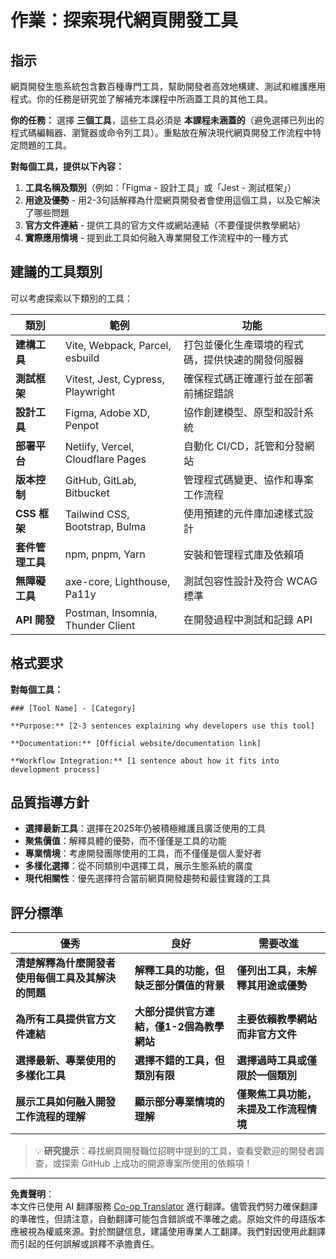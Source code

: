 <!--
CO_OP_TRANSLATOR_METADATA:
{
  "original_hash": "17b8ec8e85d99e27dcb3f73842e583be",
  "translation_date": "2025-10-22T22:38:29+00:00",
  "source_file": "1-getting-started-lessons/1-intro-to-programming-languages/assignment.md",
  "language_code": "mo"
}
-->
# 作業：探索現代網頁開發工具

## 指示

網頁開發生態系統包含數百種專門工具，幫助開發者高效地構建、測試和維護應用程式。你的任務是研究並了解補充本課程中所涵蓋工具的其他工具。

**你的任務：** 選擇 **三個工具**，這些工具必須是 **本課程未涵蓋的**（避免選擇已列出的程式碼編輯器、瀏覽器或命令列工具）。重點放在解決現代網頁開發工作流程中特定問題的工具。

**對每個工具，提供以下內容：**

1. **工具名稱及類別**（例如：「Figma - 設計工具」或「Jest - 測試框架」）
2. **用途及優勢** - 用2-3句話解釋為什麼網頁開發者會使用這個工具，以及它解決了哪些問題
3. **官方文件連結** - 提供工具的官方文件或網站連結（不要僅提供教學網站）
4. **實際應用情境** - 提到此工具如何融入專業開發工作流程中的一種方式

## 建議的工具類別

可以考慮探索以下類別的工具：

| 類別 | 範例 | 功能 |
|------|------|------|
| **建構工具** | Vite, Webpack, Parcel, esbuild | 打包並優化生產環境的程式碼，提供快速的開發伺服器 |
| **測試框架** | Vitest, Jest, Cypress, Playwright | 確保程式碼正確運行並在部署前捕捉錯誤 |
| **設計工具** | Figma, Adobe XD, Penpot | 協作創建模型、原型和設計系統 |
| **部署平台** | Netlify, Vercel, Cloudflare Pages | 自動化 CI/CD，託管和分發網站 |
| **版本控制** | GitHub, GitLab, Bitbucket | 管理程式碼變更、協作和專案工作流程 |
| **CSS 框架** | Tailwind CSS, Bootstrap, Bulma | 使用預建的元件庫加速樣式設計 |
| **套件管理工具** | npm, pnpm, Yarn | 安裝和管理程式庫及依賴項 |
| **無障礙工具** | axe-core, Lighthouse, Pa11y | 測試包容性設計及符合 WCAG 標準 |
| **API 開發** | Postman, Insomnia, Thunder Client | 在開發過程中測試和記錄 API |

## 格式要求

**對每個工具：**
```
### [Tool Name] - [Category]

**Purpose:** [2-3 sentences explaining why developers use this tool]

**Documentation:** [Official website/documentation link]

**Workflow Integration:** [1 sentence about how it fits into development process]
```

## 品質指導方針

- **選擇最新工具**：選擇在2025年仍被積極維護且廣泛使用的工具
- **聚焦價值**：解釋具體的優勢，而不僅僅是工具的功能
- **專業情境**：考慮開發團隊使用的工具，而不僅僅是個人愛好者
- **多樣化選擇**：從不同類別中選擇工具，展示生態系統的廣度
- **現代相關性**：優先選擇符合當前網頁開發趨勢和最佳實踐的工具

## 評分標準

| 優秀 | 良好 | 需要改進 |
|------|------|----------|
| **清楚解釋為什麼開發者使用每個工具及其解決的問題** | **解釋工具的功能，但缺乏部分價值的背景** | **僅列出工具，未解釋其用途或優勢** |
| **為所有工具提供官方文件連結** | **大部分提供官方連結，僅1-2個為教學網站** | **主要依賴教學網站而非官方文件** |
| **選擇最新、專業使用的多樣化工具** | **選擇不錯的工具，但類別有限** | **選擇過時工具或僅限於一個類別** |
| **展示工具如何融入開發工作流程的理解** | **顯示部分專業情境的理解** | **僅聚焦工具功能，未提及工作流程情境** |

> 💡 **研究提示**：尋找網頁開發職位招聘中提到的工具，查看受歡迎的開發者調查，或探索 GitHub 上成功的開源專案所使用的依賴項！

---

**免責聲明**：  
本文件已使用 AI 翻譯服務 [Co-op Translator](https://github.com/Azure/co-op-translator) 進行翻譯。儘管我們努力確保翻譯的準確性，但請注意，自動翻譯可能包含錯誤或不準確之處。原始文件的母語版本應被視為權威來源。對於關鍵信息，建議使用專業人工翻譯。我們對因使用此翻譯而引起的任何誤解或誤釋不承擔責任。